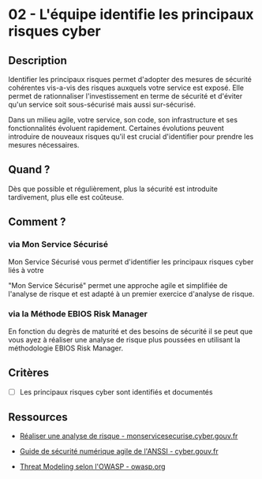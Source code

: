 # 02 - L'équipe identifie les principaux risques cyber

## Description

Identifier les principaux risques permet d'adopter des mesures de sécurité
cohérentes vis-a-vis des risques auxquels votre service est exposé.
Elle permet de rationnaliser l'investissement en terme de sécurité et d'éviter
qu'un service soit sous-sécurisé mais aussi sur-sécurisé.

Dans un milieu agile, votre service, son code, son infrastructure et ses
fonctionnalités évoluent rapidement. Certaines évolutions peuvent
introduire de nouveaux risques qu'il est crucial d'identifier pour
prendre les mesures nécessaires.

## Quand ?

Dès que possible et régulièrement, plus la sécurité est introduite tardivement,
plus elle est coûteuse.

## Comment ?

### via Mon Service Sécurisé

Mon Service Sécurisé vous permet d'identifier les principaux risques cyber liés
à votre

"Mon Service Sécurisé" permet une approche agile et simplifiée de l'analyse
de risque et est adapté à un premier exercice d'analyse de risque.

### via la Méthode EBIOS Risk Manager

En fonction du degrès de maturité et des besoins de sécurité il se
peut que vous ayez à réaliser une analyse de risque plus poussées en utilisant
la méthodologie EBIOS Risk Manager.

## Critères

- [ ] Les principaux risques cyber sont identifiés et documentés

## Ressources

- [Réaliser une analyse de risque - monservicesecurise.cyber.gouv.fr](https://monservicesecurise.cyber.gouv.fr/articles/realiser-une-analyse-de-risques-de-la-securite-du-service)

- [Guide de sécurité numérique agile de l'ANSSI - cyber.gouv.fr](https://cyber.gouv.fr/sites/default/files/2018/11/guide-securite-numerique-agile-anssi-pa-v1.pdf)

- [Threat Modeling selon l'OWASP - owasp.org ](https://owasp.org/www-community/Threat_Modeling)
